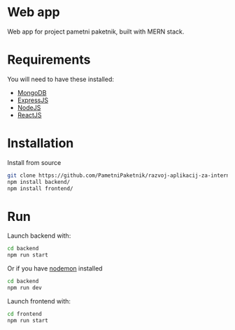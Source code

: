 # Web app

Web app for project pametni paketnik, built with MERN stack.

# Requirements

You will need to have these installed:
- <a href="https://www.mongodb.com/">MongoDB</a>
- <a href="https://expressjs.com/">ExpressJS</a>
- <a href="https://nodejs.org/en">NodeJS</a>
- <a href="https://react.dev/">ReactJS</a>

# Installation

Install from source
```bash
git clone https://github.com/PametniPaketnik/razvoj-aplikacij-za-internet
npm install backend/
npm install frontend/
```

# Run

Launch backend with:
```bash
cd backend
npm run start
```

Or if you have <a href="https://www.npmjs.com/package/nodemon">nodemon</a> installed
```bash
cd backend
npm run dev
```

Launch frontend with:
```bash
cd frontend
npm run start
```
